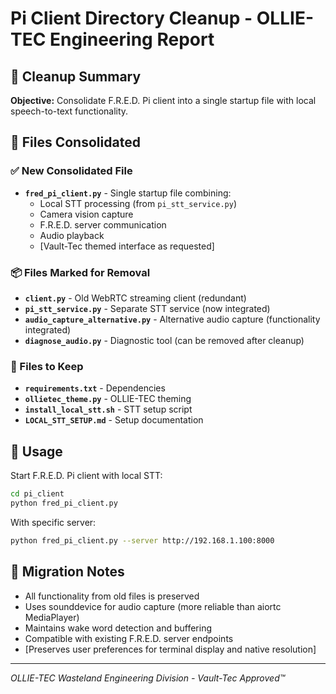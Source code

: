 # Pi Client Directory Cleanup - OLLIE-TEC Engineering Report

## 🧹 Cleanup Summary

**Objective:** Consolidate F.R.E.D. Pi client into a single startup file with local speech-to-text functionality.

## 📁 Files Consolidated

### ✅ New Consolidated File
- **`fred_pi_client.py`** - Single startup file combining:
  - Local STT processing (from `pi_stt_service.py`)
  - Camera vision capture 
  - F.R.E.D. server communication
  - Audio playback
  - [Vault-Tec themed interface as requested]

### 📦 Files Marked for Removal
- **`client.py`** - Old WebRTC streaming client (redundant)
- **`pi_stt_service.py`** - Separate STT service (now integrated)
- **`audio_capture_alternative.py`** - Alternative audio capture (functionality integrated)
- **`diagnose_audio.py`** - Diagnostic tool (can be removed after cleanup)

### 🔧 Files to Keep
- **`requirements.txt`** - Dependencies
- **`ollietec_theme.py`** - OLLIE-TEC theming
- **`install_local_stt.sh`** - STT setup script
- **`LOCAL_STT_SETUP.md`** - Setup documentation

## 🚀 Usage

Start F.R.E.D. Pi client with local STT:
```bash
cd pi_client
python fred_pi_client.py
```

With specific server:
```bash
python fred_pi_client.py --server http://192.168.1.100:8000
```

## 🔄 Migration Notes

- All functionality from old files is preserved
- Uses sounddevice for audio capture (more reliable than aiortc MediaPlayer)
- Maintains wake word detection and buffering
- Compatible with existing F.R.E.D. server endpoints
- [Preserves user preferences for terminal display and native resolution]

---
*OLLIE-TEC Wasteland Engineering Division - Vault-Tec Approved™* 